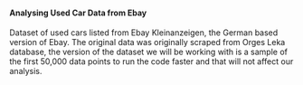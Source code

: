 #### Analysing Used Car Data from Ebay
Dataset of used cars listed from Ebay Kleinanzeigen, the German based version of Ebay.
The original data was originally scraped from Orges Leka database, the version of the dataset we will be working with is
a sample of the first 50,000 data points to run the code faster and that will not affect our analysis.
